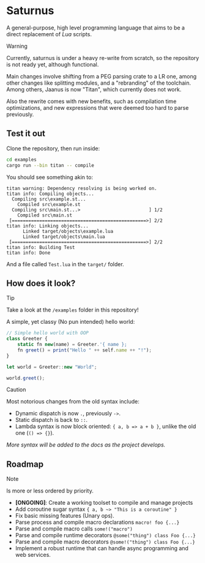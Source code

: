 # Saturnus

A general-purpose, high level programming language that aims to be
a direct replacement of _Lua_ scripts.

> [!WARNING]  
> Currently, saturnus is under a heavy re-write from scratch, so the
> repository is not ready yet, although functional.
>
> Main changes involve shifting from a PEG parsing crate to a LR one,
> among other changes like splitting modules, and a "rebranding" of the
> toolchain. Among others, Jaanus is now "Titan", which currently does
> not work.
>
> Also the rewrite comes with new benefits, such as compilation time
> optimizations, and new expressions that were deemed too hard to parse
> previously.

## Test it out

Clone the repository, then run inside:

```sh
cd examples
cargo run --bin titan -- compile
```

You should see something akin to:

```
titan warning: Dependency resolving is being worked on.
titan info: Compiling objects...
  Compiling src\example.st...
    Compiled src\example.st
  Compiling src\main.st...>                         ] 1/2                                                                                                                         
    Compiled src\main.st
 [=================================================>] 2/2                                                                                                                         
titan info: Linking objects...
      Linked target/objects\example.lua
      Linked target/objects\main.lua                                                                                                                                              
 [=================================================>] 2/2                                                                                                                         
titan info: Building Test
titan info: Done
```

And a file called `Test.lua` in the `target/` folder.

## How does it look?

> [!TIP]
> Take a look at the `/examples` folder in this repository!

A simple, yet classy (No pun intended) hello world:

```js
// Simple hello world with OOP
class Greeter {
    static fn new(name) = Greeter.'{ name };
    fn greet() = print("Hello " ++ self.name ++ "!");
}

let world = Greeter::new "World";

world.greet();
```

> [!CAUTION]
> Most notorious changes from the old syntax include:
>
> - Dynamic dispatch is now `.`, previously `->`.
> - Static dispatch is back to `::`.
> - Lambda syntax is now block oriented: `{ a, b => a + b }`, unlike the old one (`() => {}`).

_More syntax will be added to the docs as the project develops._

## Roadmap

> [!NOTE]
> Is more or less ordered by priority.

- **[ONGOING]**: Create a working toolset to compile and manage projects
- Add coroutine sugar syntax `{ a, b ~> "This is a coroutine" }`
- Fix basic missing features (Unary ops).
- Parse process and compile macro declarations `macro! foo {...}`
- Parse and compile macro calls `some!("macro")`
- Parse and compile runtime decorators `@some("thing") class Foo {...}`
- Parse and compile macro decorators `@some!("thing") class Foo {...}`
- Implement a robust runtime that can handle async programming and web services.
